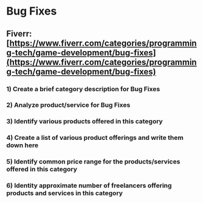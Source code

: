 # Bug Fixes
## Fiverr: [https://www.fiverr.com/categories/programming-tech/game-development/bug-fixes](https://www.fiverr.com/categories/programming-tech/game-development/bug-fixes)
### 1) Create a brief category description for Bug Fixes
### 2) Analyze product/service for Bug Fixes
### 3) Identify various products offered in this category
### 4) Create a list of various product offerings and write them down here
### 5) Identify common price range for the products/services offered in this category
### 6) Identity approximate number of freelancers offering products and services in this category
